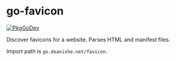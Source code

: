 go-favicon
==========
[![PkgGoDev][badge-docs]][docs]

Discover favicons for a website. Parses HTML and manifest files.

Import path is `go.deanishe.net/favicon`.

[docs]: https://pkg.go.dev/go.deanishe.net/favicon
[badge-docs]: https://pkg.go.dev/badge/go.deanishe.net/favicon
